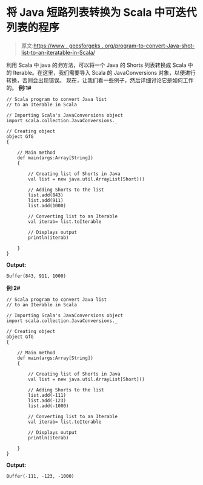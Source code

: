 # 将 Java 短路列表转换为 Scala 中可迭代列表的程序

> 原文:[https://www . geesforgeks . org/program-to-convert-Java-shot-list-to-an-iteratable-in-Scala/](https://www.geeksforgeeks.org/program-to-convert-java-list-of-shorts-to-an-iterable-in-scala/)

利用 Scala 中 java 的*到*方法，可以将一个 Java 的 Shorts 列表转换成 Scala 中的 Iterable。在这里，我们需要导入 Scala 的 JavaConversions 对象，以便进行转换，否则会出现错误。
现在，让我们看一些例子，然后详细讨论它是如何工作的。
**例:1#**

```
// Scala program to convert Java list 
// to an Iterable in Scala

// Importing Scala's JavaConversions object
import scala.collection.JavaConversions._

// Creating object
object GfG
{ 

    // Main method
    def main(args:Array[String])
    {

        // Creating list of Shorts in Java
        val list = new java.util.ArrayList[Short]()

        // Adding Shorts to the list
        list.add(843)
        list.add(911)
        list.add(1000)

        // Converting list to an Iterable
        val iterab= list.toIterable

        // Displays output
        println(iterab)

    }
}
```

**Output:**

```
Buffer(843, 911, 1000)

```

**例:2#**

```
// Scala program to convert Java list 
// to an Iterable in Scala

// Importing Scala's JavaConversions object
import scala.collection.JavaConversions._

// Creating object
object GfG
{ 

    // Main method
    def main(args:Array[String])
    {

        // Creating list of Shorts in Java
        val list = new java.util.ArrayList[Short]()

        // Adding Shorts to the list
        list.add(-111)
        list.add(-123)
        list.add(-1000)

        // Converting list to an Iterable 
        val iterab= list.toIterable

        // Displays output
        println(iterab)

    }
}
```

**Output:**

```
Buffer(-111, -123, -1000)

```
